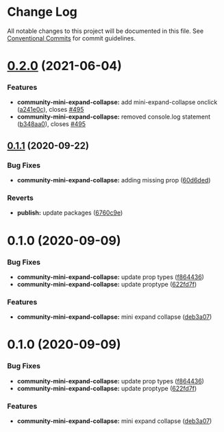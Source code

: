 # Change Log

All notable changes to this project will be documented in this file.
See [Conventional Commits](https://conventionalcommits.org) for commit guidelines.

# [0.2.0](https://github.com/telus/tds-community/compare/@tds/community-mini-expand-collapse@0.1.1...@tds/community-mini-expand-collapse@0.2.0) (2021-06-04)


### Features

* **community-mini-expand-collapse:** add mini-expand-collapse onclick ([a241e0c](https://github.com/telus/tds-community/commit/a241e0c431ee2c39ff6d35b8546b93b92636b104)), closes [#495](https://github.com/telus/tds-community/issues/495)
* **community-mini-expand-collapse:** removed console.log statement ([b348aa0](https://github.com/telus/tds-community/commit/b348aa0b83b4bba9d79ecca0689f86d2333b6e56)), closes [#495](https://github.com/telus/tds-community/issues/495)





## [0.1.1](https://github.com/telus/tds-community/compare/@tds/community-mini-expand-collapse@0.1.0...@tds/community-mini-expand-collapse@0.1.1) (2020-09-22)


### Bug Fixes

* **community-mini-expand-collapse:** adding missing prop ([60d6ded](https://github.com/telus/tds-community/commit/60d6dedc2debfb40f2e52737806b7f1170f9c3e4))


### Reverts

* **publish:** update packages ([6760c9e](https://github.com/telus/tds-community/commit/6760c9e97ddb564239f4bbd61b249e5f437938ff))





# 0.1.0 (2020-09-09)


### Bug Fixes

* **community-mini-expand-collapse:** update prop types ([f864436](https://github.com/telus/tds-community/commit/f864436b4d151692e865c16bba2d28b11d51cda7))
* **community-mini-expand-collapse:** update proptype ([622fd7f](https://github.com/telus/tds-community/commit/622fd7ff6cdc61e7a8538cdd5d056974ce93042d))


### Features

* **community-mini-expand-collapse:** mini expand collapse ([deb3a07](https://github.com/telus/tds-community/commit/deb3a07f78ea4d56cdcea49a41eb09da90605991))





# 0.1.0 (2020-09-09)


### Bug Fixes

* **community-mini-expand-collapse:** update prop types ([f864436](https://github.com/telus/tds-community/commit/f864436b4d151692e865c16bba2d28b11d51cda7))
* **community-mini-expand-collapse:** update proptype ([622fd7f](https://github.com/telus/tds-community/commit/622fd7ff6cdc61e7a8538cdd5d056974ce93042d))


### Features

* **community-mini-expand-collapse:** mini expand collapse ([deb3a07](https://github.com/telus/tds-community/commit/deb3a07f78ea4d56cdcea49a41eb09da90605991))
